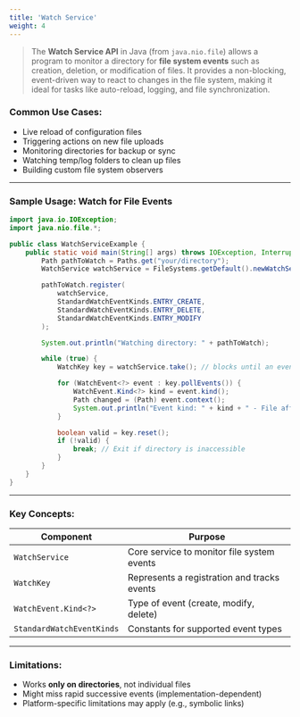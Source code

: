```yaml
---
title: 'Watch Service'
weight: 4
---
```


> The **Watch Service API** in Java (from `java.nio.file`) allows a program to monitor a directory for **file system events** such as creation, deletion, or modification of files. It provides a non-blocking, event-driven way to react to changes in the file system, making it ideal for tasks like auto-reload, logging, and file synchronization.


### **Common Use Cases:**

* Live reload of configuration files
* Triggering actions on new file uploads
* Monitoring directories for backup or sync
* Watching temp/log folders to clean up files
* Building custom file system observers

---

###  **Sample Usage: Watch for File Events**

```java
import java.io.IOException;
import java.nio.file.*;

public class WatchServiceExample {
    public static void main(String[] args) throws IOException, InterruptedException {
        Path pathToWatch = Paths.get("your/directory");
        WatchService watchService = FileSystems.getDefault().newWatchService();

        pathToWatch.register(
            watchService,
            StandardWatchEventKinds.ENTRY_CREATE,
            StandardWatchEventKinds.ENTRY_DELETE,
            StandardWatchEventKinds.ENTRY_MODIFY
        );

        System.out.println("Watching directory: " + pathToWatch);

        while (true) {
            WatchKey key = watchService.take(); // blocks until an event occurs

            for (WatchEvent<?> event : key.pollEvents()) {
                WatchEvent.Kind<?> kind = event.kind();
                Path changed = (Path) event.context();
                System.out.println("Event kind: " + kind + " - File affected: " + changed);
            }

            boolean valid = key.reset();
            if (!valid) {
                break; // Exit if directory is inaccessible
            }
        }
    }
}
```

---

###  **Key Concepts:**

| Component                 | Purpose                                     |
| ------------------------- | ------------------------------------------- |
| `WatchService`            | Core service to monitor file system events  |
| `WatchKey`                | Represents a registration and tracks events |
| `WatchEvent.Kind<?>`      | Type of event (create, modify, delete)      |
| `StandardWatchEventKinds` | Constants for supported event types         |

---

###  **Limitations:**

* Works **only on directories**, not individual files
* Might miss rapid successive events (implementation-dependent)
* Platform-specific limitations may apply (e.g., symbolic links)
